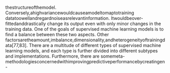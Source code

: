 thestructureofthemodel. Conversely,ahighvariancewouldcauseamodeltomaptotraining
datatoowellandregardnoiseasrelevantinformation. Itwouldbeover-fittedanddrastically
change its output even with only minor changes in the training data. One of the goals of
supervised machine learning models is to find a balance between these two aspects. Other
factorsaretheamount,imbalance,dimensionality,andheterogeneityoftrainingdata[77,83].
There are a multitude of different types of supervised machine learning models, and each
type is further divided into different subtypes and implementations. Furthermore, there are
somemeta-methodologiesconcernedwithimprovingpredictiveperformancebycreatingen-